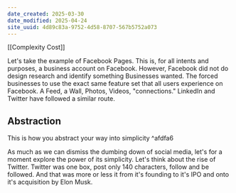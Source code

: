 ```yaml
---
date_created: 2025-03-30
date_modified: 2025-04-24
site_uuid: 4d89c83a-9752-4d58-8707-567b5752a073
---
```


[[Complexity Cost]]

Let's take the example of Facebook Pages. This is, for all intents and purposes, a business account on Facebook. However, Facebook did not do design research and identify something Businesses wanted. The forced businesses to use the exact same feature set that all users experience on Facebook.  A Feed, a Wall, Photos, Videos, "connections." LinkedIn and Twitter have followed a similar route. 
## Abstraction
This is how you abstract your way into simplicity ^afdfa6

As much as we can dismiss the dumbing down of social media, let's for a moment explore the power of its simplicity. Let's think about the rise of Twitter. Twitter was one box, post only 140 characters, follow and be followed. And that was more or less it from it's founding to it's IPO and onto it's acquisition by Elon Musk. 

